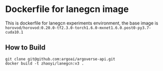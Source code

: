 # Dockerfile for lanegcn image

This is dockerfile for lanegcn experiments environment, the base image is `horovod/horovod:0.20.0-tf2.3.0-torch1.6.0-mxnet1.6.0.post0-py3.7-cuda10.1`

## How to Build

```shell
git clone git@github.com:argoai/argoverse-api.git
docker build -t zhaoyi/lanegcn:v3 .
```